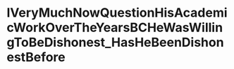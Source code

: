 # IVeryMuchNowQuestionHisAcademicWorkOverTheYearsBCHeWasWillingToBeDishonest_HasHeBeenDishonestBefore